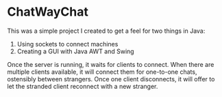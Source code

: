 # ChatWayChat

This was a simple project I created to get a feel for two things in Java:

1. Using sockets to connect machines
2. Creating a GUI with Java AWT and Swing

Once the server is running, it waits for clients to connect.  When there are multiple 
clients available, it will connect them for one-to-one chats, ostensibly between
strangers.  Once one client disconnects, it will offer to let the stranded client 
reconnect with a new stranger.
